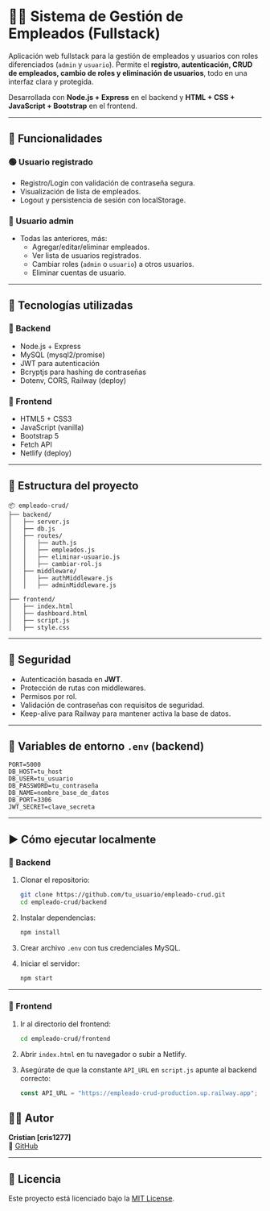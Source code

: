 # 🧑‍💼 Sistema de Gestión de Empleados (Fullstack)

Aplicación web fullstack para la gestión de empleados y usuarios con roles diferenciados (`admin` y `usuario`). Permite el **registro, autenticación, CRUD de empleados, cambio de roles y eliminación de usuarios**, todo en una interfaz clara y protegida.

Desarrollada con **Node.js + Express** en el backend y **HTML + CSS + JavaScript + Bootstrap** en el frontend.

---

## 🎯 Funcionalidades

### 🟢 Usuario registrado
- Registro/Login con validación de contraseña segura.
- Visualización de lista de empleados.
- Logout y persistencia de sesión con localStorage.

### 🔵 Usuario admin
- Todas las anteriores, más:
  - Agregar/editar/eliminar empleados.
  - Ver lista de usuarios registrados.
  - Cambiar roles (`admin` o `usuario`) a otros usuarios.
  - Eliminar cuentas de usuario.

---

## 🧩 Tecnologías utilizadas

### 🔧 Backend
- Node.js + Express
- MySQL (mysql2/promise)
- JWT para autenticación
- Bcryptjs para hashing de contraseñas
- Dotenv, CORS, Railway (deploy)

### 🎨 Frontend
- HTML5 + CSS3
- JavaScript (vanilla)
- Bootstrap 5
- Fetch API
- Netlify (deploy)

---

## 📁 Estructura del proyecto

```
📦 empleado-crud/
├── backend/
│   ├── server.js
│   ├── db.js
│   ├── routes/
│   │   ├── auth.js
│   │   ├── empleados.js
│   │   ├── eliminar-usuario.js
│   │   ├── cambiar-rol.js
│   ├── middleware/
│   │   ├── authMiddleware.js
│   │   ├── adminMiddleware.js
│
├── frontend/
│   ├── index.html
│   ├── dashboard.html
│   ├── script.js
│   ├── style.css
```

---

## 🔐 Seguridad

- Autenticación basada en **JWT**.
- Protección de rutas con middlewares.
- Permisos por rol.
- Validación de contraseñas con requisitos de seguridad.
- Keep-alive para Railway para mantener activa la base de datos.

---

## 🧪 Variables de entorno `.env` (backend)

```env
PORT=5000
DB_HOST=tu_host
DB_USER=tu_usuario
DB_PASSWORD=tu_contraseña
DB_NAME=nombre_base_de_datos
DB_PORT=3306
JWT_SECRET=clave_secreta
```

---

## ▶️ Cómo ejecutar localmente

### 🔧 Backend

1. Clonar el repositorio:
   ```bash
   git clone https://github.com/tu_usuario/empleado-crud.git
   cd empleado-crud/backend
   ```

2. Instalar dependencias:
   ```bash
   npm install
   ```

3. Crear archivo `.env` con tus credenciales MySQL.

4. Iniciar el servidor:
   ```bash
   npm start
   ```

---

### 🎨 Frontend

1. Ir al directorio del frontend:
   ```bash
   cd empleado-crud/frontend
   ```

2. Abrir `index.html` en tu navegador o subir a Netlify.

3. Asegúrate de que la constante `API_URL` en `script.js` apunte al backend correcto:
   ```js
   const API_URL = "https://empleado-crud-production.up.railway.app";
   ```

## 👨‍💻 Autor

**Cristian [cris1277]**   
🔗 [GitHub](https://github.com/cris1277)  

---

## 📝 Licencia

Este proyecto está licenciado bajo la [MIT License](LICENSE).

